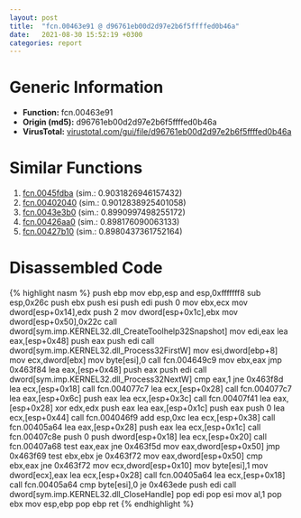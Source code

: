 ```yaml
---
layout: post
title:  "fcn.00463e91 @ d96761eb00d2d97e2b6f5ffffed0b46a"
date:   2021-08-30 15:52:19 +0300
categories: report
---
```


# Generic Information
- **Function:** fcn.00463e91
- **Origin (md5):** d96761eb00d2d97e2b6f5ffffed0b46a
- **VirusTotal:** [virustotal.com/gui/file/d96761eb00d2d97e2b6f5ffffed0b46a][virustotal_ref]



# Similar Functions

1. [fcn.0045fdba][similar_1_ref] (sim.: 0.9031826946157432)
2. [fcn.00402040][similar_2_ref] (sim.: 0.9012838925401058)
3. [fcn.0043e3b0][similar_3_ref] (sim.: 0.8990997498255172)
4. [fcn.00426aa0][similar_4_ref] (sim.: 0.898176090063133)
5. [fcn.00427b10][similar_5_ref] (sim.: 0.8980437361752164)


# Disassembled Code

{% highlight nasm %}
push ebp
mov ebp,esp
and esp,0xfffffff8
sub esp,0x26c
push ebx
push esi
push edi
push 0
mov ebx,ecx
mov dword[esp+0x14],edx
push 2
mov dword[esp+0x1c],ebx
mov dword[esp+0x50],0x22c
call dword[sym.imp.KERNEL32.dll_CreateToolhelp32Snapshot]
mov edi,eax
lea eax,[esp+0x48]
push eax
push edi
call dword[sym.imp.KERNEL32.dll_Process32FirstW]
mov esi,dword[ebp+8]
mov ecx,dword[ebx]
mov byte[esi],0
call fcn.004649c9
mov ebx,eax
jmp 0x463f84
lea eax,[esp+0x48]
push eax
push edi
call dword[sym.imp.KERNEL32.dll_Process32NextW]
cmp eax,1
jne 0x463f8d
lea ecx,[esp+0x18]
call fcn.004077c7
lea ecx,[esp+0x28]
call fcn.004077c7
lea eax,[esp+0x6c]
push eax
lea ecx,[esp+0x3c]
call fcn.00407f41
lea eax,[esp+0x28]
xor edx,edx
push eax
lea eax,[esp+0x1c]
push eax
push 0
lea ecx,[esp+0x44]
call fcn.004046f9
add esp,0xc
lea ecx,[esp+0x38]
call fcn.00405a64
lea eax,[esp+0x28]
push eax
lea ecx,[esp+0x1c]
call fcn.00407c8e
push 0
push dword[esp+0x18]
lea ecx,[esp+0x20]
call fcn.00407a68
test eax,eax
jne 0x463f5d
mov eax,dword[esp+0x50]
jmp 0x463f69
test ebx,ebx
je 0x463f72
mov eax,dword[esp+0x50]
cmp ebx,eax
jne 0x463f72
mov ecx,dword[esp+0x10]
mov byte[esi],1
mov dword[ecx],eax
lea ecx,[esp+0x28]
call fcn.00405a64
lea ecx,[esp+0x18]
call fcn.00405a64
cmp byte[esi],0
je 0x463ede
push edi
call dword[sym.imp.KERNEL32.dll_CloseHandle]
pop edi
pop esi
mov al,1
pop ebx
mov esp,ebp
pop ebp
ret 
{% endhighlight %}


[similar_1_ref]: /report/fcn.0045fdba@d96761eb00d2d97e2b6f5ffffed0b46a
[similar_2_ref]: /report/fcn.00402040@9c2b894b84f59672d8be2e984066f76f
[similar_3_ref]: /report/fcn.0043e3b0@4fe6510221c33bf023f6abed461fc13f
[similar_4_ref]: /report/fcn.00426aa0@1123b7aa5760238fe93045e585b8234c
[similar_5_ref]: /report/fcn.00427b10@3e981d1767f44f5fe2446a49ffe52f4e
[virustotal_ref]: https://www.virustotal.com/gui/file/d96761eb00d2d97e2b6f5ffffed0b46a